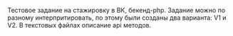 Тестовое задание на стажировку в ВК, бекенд-php.
Задание можно по разному интерпритировать, по этому были созданы два варианта:  V1 и V2.
В текстовых файлах описание api методов.
